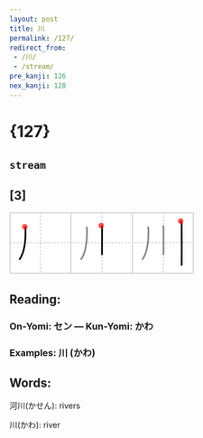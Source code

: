 ```yaml
---
layout: post
title: 川
permalink: /127/
redirect_from:
 - /川/
 - /stream/
pre_kanji: 126
nex_kanji: 128
---
```


# {127}

## `stream`

## [3]

<div class="stroke"><img src="../images/E5B79D.png" /></div>

## Reading:

### On-Yomi: セン &mdash; Kun-Yomi: かわ

### Examples: 川 (かわ)

## Words:

河川(かせん): rivers

川(かわ): river
